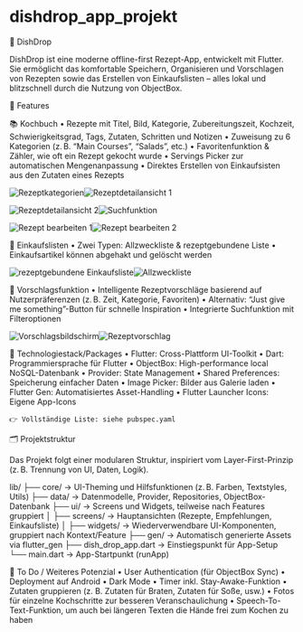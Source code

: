 # dishdrop_app_projekt

🥘 DishDrop

DishDrop ist eine moderne offline-first Rezept-App, entwickelt mit Flutter. Sie ermöglicht das komfortable Speichern, Organisieren und Vorschlagen von Rezepten sowie das Erstellen von Einkaufslisten – alles lokal und blitzschnell durch die Nutzung von ObjectBox.


🚀 Features

📚 Kochbuch
	•	Rezepte mit Titel, Bild, Kategorie, Zubereitungszeit, Kochzeit, Schwierigkeitsgrad, Tags, Zutaten, Schritten und Notizen
	•	Zuweisung zu 6 Kategorien (z. B. “Main Courses”, “Salads”, etc.)
	•	Favoritenfunktion & Zähler, wie oft ein Rezept gekocht wurde
	•	Servings Picker zur automatischen Mengenanpassung
	•	Direktes Erstellen von Einkaufsisten aus den Zutaten eines Rezepts

![Rezeptkategorien](<Simulator Screenshot - iPhone 16 Plus - 2025-06-03 at 12.58.54.png>)![Rezeptdetailansicht 1](<Simulator Screenshot - iPhone 16 Plus - 2025-06-03 at 12.59.59.png>)

![Rezeptdetailansicht 2](<Simulator Screenshot - iPhone 16 Plus - 2025-06-03 at 13.00.12.png>)![Suchfunktion](<Simulator Screenshot - iPhone 16 Plus - 2025-06-03 at 13.01.08.png>)

![Rezept bearbeiten 1](<Simulator Screenshot - iPhone 16 Plus - 2025-06-03 at 13.05.48.png>)![Rezept bearbeiten 2](<Simulator Screenshot - iPhone 16 Plus - 2025-06-03 at 13.06.00.png>)

🛒 Einkaufslisten
	•	Zwei Typen: Allzweckliste & rezeptgebundene Liste
	•	Einkaufsartikel können abgehakt und gelöscht werden

![rezeptgebundene Einkaufsliste](<Simulator Screenshot - iPhone 16 Plus - 2025-06-03 at 13.04.54.png>)![Allzweckliste](<Simulator Screenshot - iPhone 16 Plus - 2025-06-03 at 13.04.48.png>)


🎲 Vorschlagsfunktion
	•	Intelligente Rezeptvorschläge basierend auf Nutzerpräferenzen (z. B. Zeit, Kategorie, Favoriten)
	•	Alternativ: “Just give me something”-Button für schnelle Inspiration
	•	Integrierte Suchfunktion mit Filteroptionen

![Vorschlagsbildschirm](<Simulator Screenshot - iPhone 16 Plus - 2025-06-03 at 13.01.39.png>)![Rezeptvorschlag](<Simulator Screenshot - iPhone 16 Plus - 2025-06-03 at 13.02.25.png>)


🧱 Technologiestack/Packages
	•	Flutter: Cross-Plattform UI-Toolkit
	•	Dart: Programmiersprache für Flutter
	•	ObjectBox: High-performance local NoSQL-Datenbank
	•	Provider: State Management
    •	Shared Preferences: Speicherung einfacher Daten
    •	Image Picker: Bilder aus Galerie laden
    •	Flutter Gen: Automatisiertes Asset-Handling
    •	Flutter Launcher Icons: Eigene App-Icons
    
    👉 Vollständige Liste: siehe pubspec.yaml


🗂️ Projektstruktur

Das Projekt folgt einer modularen Struktur, inspiriert vom Layer-First-Prinzip (z. B. Trennung von UI, Daten, Logik).

lib/
├── core/              → UI-Theming und Hilfsfunktionen (z. B. Farben, Textstyles, Utils)
├── data/              → Datenmodelle, Provider, Repositories, ObjectBox-Datenbank
├── ui/                → Screens und Widgets, teilweise nach Features gruppiert
│   ├── screens/       → Hauptansichten (Rezepte, Empfehlungen, Einkaufsliste)
│   ├── widgets/       → Wiederverwendbare UI-Komponenten, gruppiert nach Kontext/Feature
├── gen/               → Automatisch generierte Assets via flutter_gen
├── dish_drop_app.dart → Einstiegspunkt für App-Setup
└── main.dart          → App-Startpunkt (runApp)


📝 To Do / Weiteres Potenzial
	•	User Authentication (für ObjectBox Sync)
	•	Deployment auf Android
	•	Dark Mode
    •	Timer inkl. Stay-Awake-Funktion
    •	Zutaten gruppieren (z. B. Zutaten für Braten, Zutaten für Soße, usw.)
    •	Fotos für einzelne Kochschritte zur besseren Veranschaulichung
    •	Speech-To-Text-Funktion, um auch bei längeren Texten die Hände frei zum Kochen zu haben